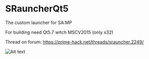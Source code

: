 # SRauncherQt5
The custom launcher for SA:MP

For building need Qt5.7 witch MSCV2015 (only x32)

Thread on forum: https://prime-hack.net/threads/srauncher.2249/

![Alt text](https://dl.prime-hack.net/e33xo.png)

